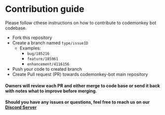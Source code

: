 # Contribution guide

Please follow cthese instructions on how to contribute to codemonkey bot codebase.

- Fork this repository
- Create a branch named `type/issueID`
  - Examples:
    - `bug/185216`
    - `feature/185961`
    - `enhancement/4116156`
- Push your code to created branch
- Create Pull request (PR) towards codemonkey-bot main repository

#### Owners will review each PR and either merge to code base or send it back with notes what to improve before merging.

#### Should you have any issues or questions, feel free to reach us on our [Discord Server](https://discord.gg/S4UPTe4)
